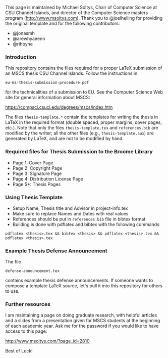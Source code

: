 This page is maintained by Michael Soltys, Chair of Computer Science at
CSU Channel Islands, and director of the Computer Science masters
program (http://www.msoltys.com). Thank you to @joelhelling for
providing the original template and for the following contributors:

- @jonasmh
- @arewhyaeenn
- @rihbyne

### Introduction

This repository contains the files required for a proper LaTeX
submission of an MSCS thesis CSU Channel Islands. Follow the
instructions in:
```
eu-ms-thesis-submission-procedure.pdf
```
for the technicalities of a submission to EU. See the Computer Science
Web site for general information about MSCS:

https://compsci.csuci.edu/degrees/mscs/index.htm

The files `thesis-template.*` contain the templates for writing the
thesis in LaTeX in the required format (double spaced, proper margins,
cover pages, etc.). Note that only the files `thesis-template.tex` and
`references.bib` are modified by the writer; all the other files
(e.g., `thesis-template.aux`) are generated by LaTeX, and are not to be
modified by hand.

### Required files for Thesis Submission to the Broome Library

- Page 1: Cover Page
- Page 2: Copyright Page
- Page 3: Signature Page
- Page 4: Distribution License Page
- Page 5+: Thesis Pages

### Using Thesis Template

- Setup Name, Thesis title and Advisor in project-info.tex
- Make sure to replace Names and Dates with real values
- References should be put in `references.bib` file in bibtex format
- Building is done with pdflatex and bibtex with the following commands
```
pdflatex <thesis>.tex && bibtex <thesis> && pdflatex <thesis>.tex && pdflatex <thesis>.tex
```

### Example Thesis Defense Announcement

The file
```
defense-announcement.tex
```
contains example thesis defense announcements. If someone wants to
compose a template LaTeX source, let's pull it into this repository
for others to use.


### Further resources

I am maintaining a page on doing graduate research, with helpful
articles and a slides from a presentation given for MSCS students at
the beginning of each academic year. Ask me for the password if you
would like to have access to this page:

http://www.msoltys.com/?page_id=2810

Best of Luck!
